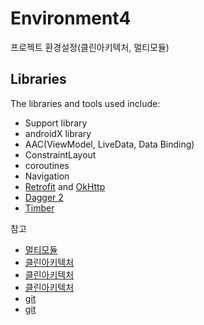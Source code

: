 # Environment4
프로젝트 환경설정(클린아키텍처, 멀티모듈)
## Libraries

The libraries and tools used include:

- Support library
- androidX library
- AAC(ViewModel, LiveData, Data Binding) 
- ConstraintLayout
- coroutines
- Navigation
- [Retrofit](http://square.github.io/retrofit/) and [OkHttp](https://github.com/square/okhttp)
- [Dagger 2](http://google.github.io/dagger/)
- [Timber](https://github.com/JakeWharton/timber)


참고
- [멀티모듈](https://thdev.tech/android/2021/12/17/Android-Multi-Module/)
- [클린아키텍처](https://techblog.woowahan.com/2602/)
- [클린아키텍처](https://youngest-programming.tistory.com/484)
- [클린아키텍처](https://leveloper.tistory.com/205)
- [git](https://github.com/tkdgusl94/blog-source/tree/master/clean-architecture-sample)
- [git](https://github.com/mtjin/mtjin-android-clean-architecture-movieapp)
 

 
